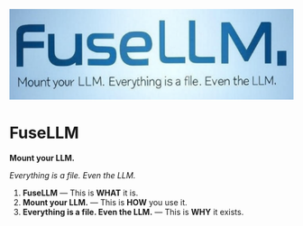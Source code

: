 

![image-20250710220027066](assets/image-20250710220027066.png)

# **FuseLLM**

**Mount your LLM.**

*Everything is a file. Even the LLM.*



1. **FuseLLM** — This is **WHAT** it is.
2. **Mount your LLM.** — This is **HOW** you use it.
3. **Everything is a file. Even the LLM.** — This is **WHY** it exists.





